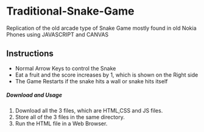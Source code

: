 # Traditional-Snake-Game
Replication of the old arcade type of Snake Game mostly found in old Nokia Phones using JAVASCRIPT and CANVAS
## Instructions
<ul>
<li>Normal Arrow Keys to control the Snake</li>
<li>Eat a fruit and the score increases by 1, which is shown on the Right side</li>
<li>The Game Restarts if the snake hits a wall or snake hits itself</li>
</ul>
<h5>Download and Usage</h5>
<ol>
<li>Download all the 3 files, which are HTML,CSS and JS files.</li>
<li>Store all of the 3 files in the same directory.</li>
<li>Run the HTML file in a Web Browser.</li>
</ol>
